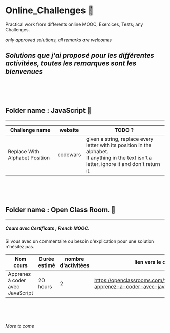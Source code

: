 # Online_Challenges :construction_worker:
Practical work from differents online MOOC, Exercices, Tests; any Challenges.
<br>

_only approved solutions, all remarks are welcomes_

_Solutions que j'ai proposé pour les différentes activitées, toutes les remarques sont les bienvenues_
------





<br>
<br>
<br>

## Folder name : JavaScript :baby_chick:
---------------



Challenge name | website | TODO ?
--- |--- |--- |
Replace With Alphabet Position | codewars | given a string, replace every letter with its position in the alphabet. <br> If anything in the text isn't a letter, ignore it and don't return it.


<br>
<br>
<br>


## Folder name : Open Class Room. :orange_book:
---------------
##### Cours avec Certificats ; _French MOOC_. 

Si vous avec un commentaire ou besoin d'explication pour une solution n'hésitez pas.

Nom cours | Durée estimé | nombre d'activitées | lien vers le cours
--- |--- |--- |--- |
Apprenez à coder avec JavaScript | 20 hours | 2 | https://openclassrooms.com/fr/courses/2984401-apprenez-a-coder-avec-javascript



<br>
<br>
<br>

_More to come_

